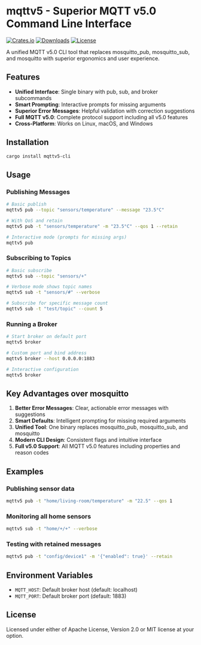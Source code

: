 # mqttv5 - Superior MQTT v5.0 Command Line Interface

[![Crates.io](https://img.shields.io/crates/v/mqttv5-cli.svg)](https://crates.io/crates/mqttv5-cli)
[![Downloads](https://img.shields.io/crates/d/mqttv5-cli.svg)](https://crates.io/crates/mqttv5-cli)
[![License](https://img.shields.io/badge/license-MIT%20OR%20Apache--2.0-blue.svg)](https://github.com/fabriciobracht/mqtt-lib#license)

A unified MQTT v5.0 CLI tool that replaces mosquitto_pub, mosquitto_sub, and mosquitto with superior ergonomics and user experience.

## Features

- **Unified Interface**: Single binary with pub, sub, and broker subcommands
- **Smart Prompting**: Interactive prompts for missing arguments
- **Superior Error Messages**: Helpful validation with correction suggestions
- **Full MQTT v5.0**: Complete protocol support including all v5.0 features
- **Cross-Platform**: Works on Linux, macOS, and Windows

## Installation

```bash
cargo install mqttv5-cli
```

## Usage

### Publishing Messages

```bash
# Basic publish
mqttv5 pub --topic "sensors/temperature" --message "23.5°C"

# With QoS and retain
mqttv5 pub -t "sensors/temperature" -m "23.5°C" --qos 1 --retain

# Interactive mode (prompts for missing args)
mqttv5 pub
```

### Subscribing to Topics

```bash
# Basic subscribe
mqttv5 sub --topic "sensors/+"

# Verbose mode shows topic names
mqttv5 sub -t "sensors/#" --verbose

# Subscribe for specific message count
mqttv5 sub -t "test/topic" --count 5
```

### Running a Broker

```bash
# Start broker on default port
mqttv5 broker

# Custom port and bind address
mqttv5 broker --host 0.0.0.0:1883

# Interactive configuration
mqttv5 broker
```

## Key Advantages over mosquitto

1. **Better Error Messages**: Clear, actionable error messages with suggestions
2. **Smart Defaults**: Intelligent prompting for missing required arguments
3. **Unified Tool**: One binary replaces mosquitto_pub, mosquitto_sub, and mosquitto
4. **Modern CLI Design**: Consistent flags and intuitive interface
5. **Full v5.0 Support**: All MQTT v5.0 features including properties and reason codes

## Examples

### Publishing sensor data
```bash
mqttv5 pub -t "home/living-room/temperature" -m "22.5" --qos 1
```

### Monitoring all home sensors
```bash
mqttv5 sub -t "home/+/+" --verbose
```

### Testing with retained messages
```bash
mqttv5 pub -t "config/device1" -m '{"enabled": true}' --retain
```

## Environment Variables

- `MQTT_HOST`: Default broker host (default: localhost)
- `MQTT_PORT`: Default broker port (default: 1883)

## License

Licensed under either of Apache License, Version 2.0 or MIT license at your option.